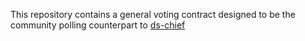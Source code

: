 This repository contains a general voting contract designed to be the community polling counterpart to [ds-chief](https://github.com/dapphub/ds-chief)
